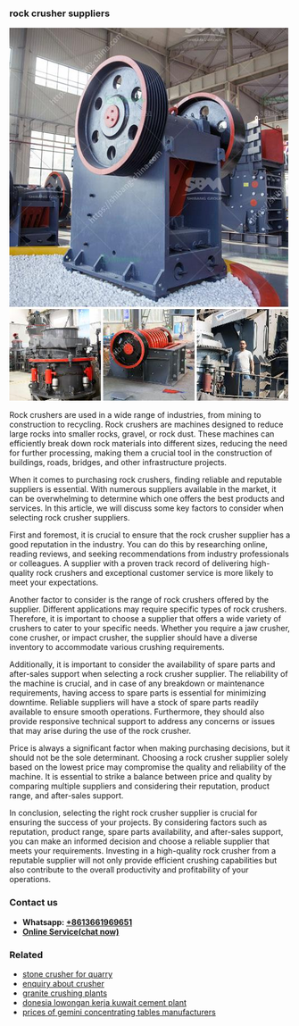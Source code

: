 <h3>rock crusher suppliers</h3><img src='1708498284.jpg' alt=''><p>Rock crushers are used in a wide range of industries, from mining to construction to recycling. Rock crushers are machines designed to reduce large rocks into smaller rocks, gravel, or rock dust. These machines can efficiently break down rock materials into different sizes, reducing the need for further processing, making them a crucial tool in the construction of buildings, roads, bridges, and other infrastructure projects.</p><p>When it comes to purchasing rock crushers, finding reliable and reputable suppliers is essential. With numerous suppliers available in the market, it can be overwhelming to determine which one offers the best products and services. In this article, we will discuss some key factors to consider when selecting rock crusher suppliers.</p><p>First and foremost, it is crucial to ensure that the rock crusher supplier has a good reputation in the industry. You can do this by researching online, reading reviews, and seeking recommendations from industry professionals or colleagues. A supplier with a proven track record of delivering high-quality rock crushers and exceptional customer service is more likely to meet your expectations.</p><p>Another factor to consider is the range of rock crushers offered by the supplier. Different applications may require specific types of rock crushers. Therefore, it is important to choose a supplier that offers a wide variety of crushers to cater to your specific needs. Whether you require a jaw crusher, cone crusher, or impact crusher, the supplier should have a diverse inventory to accommodate various crushing requirements.</p><p>Additionally, it is important to consider the availability of spare parts and after-sales support when selecting a rock crusher supplier. The reliability of the machine is crucial, and in case of any breakdown or maintenance requirements, having access to spare parts is essential for minimizing downtime. Reliable suppliers will have a stock of spare parts readily available to ensure smooth operations. Furthermore, they should also provide responsive technical support to address any concerns or issues that may arise during the use of the rock crusher.</p><p>Price is always a significant factor when making purchasing decisions, but it should not be the sole determinant. Choosing a rock crusher supplier solely based on the lowest price may compromise the quality and reliability of the machine. It is essential to strike a balance between price and quality by comparing multiple suppliers and considering their reputation, product range, and after-sales support.</p><p>In conclusion, selecting the right rock crusher supplier is crucial for ensuring the success of your projects. By considering factors such as reputation, product range, spare parts availability, and after-sales support, you can make an informed decision and choose a reliable supplier that meets your requirements. Investing in a high-quality rock crusher from a reputable supplier will not only provide efficient crushing capabilities but also contribute to the overall productivity and profitability of your operations.</p><h3>Contact us</h3><ul><li><strong>Whatsapp:&nbsp;<a href="https://wa.me/8613661969651">+8613661969651</a></strong></li><li><a href="https://swt.shibang-china.com/?git&amp;zhl&amp;rock crusher suppliers"><strong>Online Service(chat now)</strong></a></li></ul><h3>Related</h3><ul><li><a href='stone crusher for quarry.md'>stone crusher for quarry</a></li><li><a href='enquiry about crusher.md'>enquiry about crusher</a></li><li><a href='granite crushing plants.md'>granite crushing plants</a></li><li><a href='donesia lowongan kerja kuwait cement plant.md'>donesia lowongan kerja kuwait cement plant</a></li><li><a href='prices of gemini concentrating tables manufacturers.md'>prices of gemini concentrating tables manufacturers</a></li></ul>